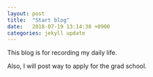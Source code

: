 ```yaml
---
layout: post
title:  "Start blog"
date:   2018-07-19 13:14:38 +0900
categories: jekyll update
---
```

This blog is for recording my daily life.

Also, I will post way to apply for the grad school. 
